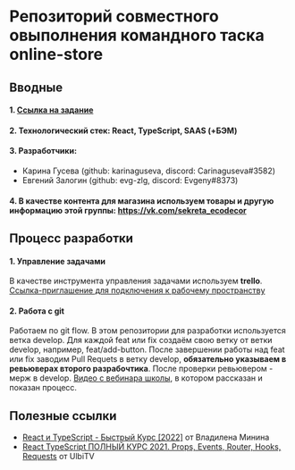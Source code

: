 # Репозиторий совместного овыполнения командного таска online-store
## Вводные
#### 1. [Ссылка на задание](https://github.com/rolling-scopes-school/tasks/tree/master/tasks/online-store-team)
#### 2. Технологический стек: React, TypeScript, SAAS (+БЭМ)
#### 3. Разработчики: 
 - Карина Гусева (github: karinaguseva, discord: Carinaguseva#3582) 
 - Евгений Залогин (github: evg-zlg, discord: Evgeny#8373)
#### 4. В качестве контента для магазина используем товары и другую информацию этой группы: https://vk.com/sekreta_ecodecor
## Процесс разработки
#### 1. Управление задачами
В качестве инструмента управления задачами используем **trello**.
[Ссылка-приглашение для подключения к рабочему пространству](https://trello.com/invite/onlinestore186/ATTIe2d29130fd5a16804a56caa553aa0b5e34E83E0D)
#### 2. Работа с git
Работаем по git flow.
В этом репозитории для разработки используется ветка develop. 
Для каждой feat или fix создаём свою ветку от ветки develop, например, feat/add-button.
После завершении работы над feat или fix заводим Pull Requets в ветку develop, **обязательно указываем в ревьюверах второго разрабочтика**. 
После проверки ревьювером - мерж в develop.
[Видео с вебинара школы](https://www.youtube.com/watch?v=35f-XI3bkWA), в котором рассказан и показан процесс. 
## Полезные ссылки
 - [React и TypeScript - Быстрый Курс [2022]](https://www.youtube.com/watch?v=92qcfeWxtnY) от Владилена Минина
 - [React TypeScript ПОЛНЫЙ КУРС 2021. Props, Events, Router, Hooks, Requests](https://www.youtube.com/watch?v=92qcfeWxtnY) от UlbiTV
